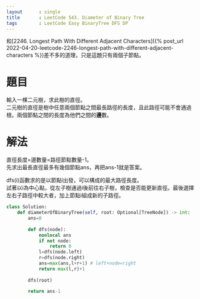 ```yaml
---
layout      : single
title       : LeetCode 543. Diameter of Binary Tree
tags 		: LeetCode Easy BinaryTree DFS DP
---
```

和[2246. Longest Path With Different Adjacent Characters]({% post_url 2022-04-20-leetcode-2246-longest-path-with-different-adjacent-characters %})差不多的道理，只是這題只有兩個子節點。

# 題目
輸入一棵二元樹，求此樹的直徑。  
二元樹的直徑是樹中任意兩個節點之間最長路徑的長度，且此路徑可能不會通過根。兩個節點之間的長度為他們之間的**邊**數。

# 解法
直徑長度=邊數量=路徑節點數量-1。  
先求出最長直徑最多有幾個節點ans，再把ans-1就是答案。  

dfs(i)函數求的是以節點i出發，可以構成的最大路徑長度。  
試著以i為中心點，從左子樹通過i後前往右子樹，檢查是否能更新直徑。最後選擇左右子路徑中較大者，加上節點i組成新的子路徑。

```python
class Solution:
    def diameterOfBinaryTree(self, root: Optional[TreeNode]) -> int:
        ans=0
        
        def dfs(node):
            nonlocal ans
            if not node:
                return 0
            l=dfs(node.left)
            r=dfs(node.right)
            ans=max(ans,l+r+1) # left+node=right
            return max(l,r)+1
        
        dfs(root)
        
        return ans-1
```

